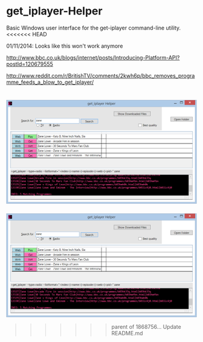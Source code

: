 get_iplayer-Helper
==================

Basic Windows user interface for the get-iplayer command-line utility.
<<<<<<< HEAD

01/11/2014: Looks like this won't work anymore

http://www.bbc.co.uk/blogs/internet/posts/Introducing-Platform-API?postId=120679555

http://www.reddit.com/r/BritishTV/comments/2kwh6p/bbc_removes_programme_feeds_a_blow_to_get_iplayer/


![Screenshot](WpfApplication3/iph.png)
=======

![Screenshot](WpfApplication3/iph.png)

>>>>>>> parent of 1868756... Update README.md
